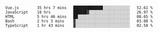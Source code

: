 <!--START_SECTION:waka-->

```text
Vue.js        35 hrs 7 mins   █████████████░░░░░░░░░░░░   52.61 %
JavaScript    18 hrs          ██████▓░░░░░░░░░░░░░░░░░░   26.97 %
HTML          5 hrs 46 mins   ██░░░░░░░░░░░░░░░░░░░░░░░   08.65 %
Bash          2 hrs 3 mins    ▓░░░░░░░░░░░░░░░░░░░░░░░░   03.08 %
TypeScript    1 hr 43 mins    ▓░░░░░░░░░░░░░░░░░░░░░░░░   02.58 %
```

<!--END_SECTION:waka-->
